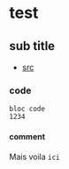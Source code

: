 # test

## sub title

- [src](http://localhost)

### code 
```
bloc code
1234
```

#### comment

Mais voila `ici`
